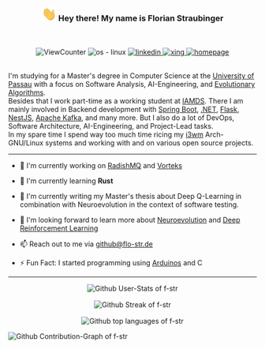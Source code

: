 <!-- Heading -->
<h3 align="center">
<img src = "https://raw.githubusercontent.com/f-str/f-str/master/img/wave.gif" width=30px alt="hand wave"> 
Hey there! My name is Florian Straubinger
</h3>
<!-- Badges -->

<div align="center">
    <br>
    <br>
    <picture>
        <img alt="ViewCounter" src="https://komarev.com/ghpvc/?username=f-str&amp;color=ffa200"/>
    </picture>
    <pictuer>
        <img alt="os - linux" src="https://img.shields.io/badge/OS-Arch--GNU/Linux-ffa200?logo=linux&amp;logoColor=white"/>
    </pictuer>
    <a href="https://www.linkedin.com/in/florian-straubinger" target="_blank" rel="noopener noreferrer">
        <img alt="linkedin" src="https://img.shields.io/badge/-LinkedIn-ffa200?logo=linkedin&amp;logoColor=white&amp"/>
    </a>
    <a href="https://www.xing.com/profile/Florian_Straubinger3" target="_blank" rel="noopener noreferrer">
        <img alt="xing" src="https://img.shields.io/badge/-Xing-ffa200?logo=xing&amp;logoColor=white&amp"/>
    </a>
    <a href="https://florian-straubinger.de" target="_blank" rel="noopener noreferrer">
        <img alt="homepage" src="https://img.shields.io/badge/-Homepage-ffa200"/>
    </a>
    <br>
    <br>
</div>


I'm studying for a Master's degree in Computer Science at the [University of Passau](https://www.uni-passau.de/) with a focus on Software Analysis, AI-Engineering, and [Evolutionary Algorithms](https://en.wikipedia.org/wiki/Evolutionary_algorithm).   
Besides that I work part-time as a working student at [IAMDS](https://iamds.com/).
There I am mainly involved in Backend development with [Spring Boot](https://spring.io/projects/spring-boot), [.NET](https://dotnet.microsoft.com/en-us/), [Flask](https://flask.palletsprojects.com/en/2.2.x/), [NestJS](https://nestjs.com/), [Apache Kafka](https://kafka.apache.org/), and many more. 
But I also do a lot of DevOps, Software Architecture, AI-Engineering, and Project-Lead tasks.   
In my spare time I spend way too much time ricing my [i3wm](https://i3wm.org/) Arch-GNU/Linux systems and working with and on various open source projects.

---

- 🔨 I'm currently working on [RadishMQ](https://github.com/f-str/radishmq) and [Vorteks](https://github.com/f-str/vorteks)

- 🌱 I'm currently learning **Rust**

- 📝 I'm currently writing my Master's thesis about Deep Q-Learning in combination with Neuroevolution in the context of software testing.

- 🔭 I'm looking forward to learn more about [Neuroevolution](https://en.wikipedia.org/wiki/Neuroevolution) and [Deep Reinforcement Learning](https://en.wikipedia.org/wiki/Deep_reinforcement_learning) 

- 📫 Reach out to me via [github@flo-str.de](mailto:github@flo-str.de)

- ⚡ Fun Fact: I started programming using [Arduinos](https://www.arduino.cc/) and C

<!--- - 🔑 `` --->

---
<!-- Stats -->
<p align="center">
    <picture>
        <source 
            srcset="https://github-readme-stats.vercel.app/api?username=f-str&show_icons=true&hide_border=true&theme=dark&custom_title=GitHub%20Stats"
            media="(prefers-color-scheme: dark)"
        />
        <source
            srcset="https://github-readme-stats.vercel.app/api?username=f-str&show_icons=true&hide_border=true&custom_title=GitHub%20Stats"
            media="(prefers-color-scheme: light), (prefers-color-scheme: no-preference)"
        />
        <img src="https://github-readme-stats.vercel.app/api?username=f-str&show_icons=true&hide_border=true&custom_title=GitHub%20Stats" alt="Github User-Stats of f-str"/>
    </picture>
</p>
<!-- Streak -->
<p align="center">
    <picture>
        <source 
            srcset="https://github-readme-streak-stats.herokuapp.com/?user=f-str&show_icons=true&hide_border=true&theme=dark"
            media="(prefers-color-scheme: dark)"
        />
        <source
            srcset="https://github-readme-streak-stats.herokuapp.com/?user=f-str&show_icons=true&hide_border=true"
            media="(prefers-color-scheme: light), (prefers-color-scheme: no-preference)"
        />
        <img align="center" src="https://github-readme-streak-stats.herokuapp.com/?user=f-str&show_icons=true&hide_border=true" alt="Github Streak of f-str" />
    </picture>
</p>
<!-- Top Languages -->
<p align="center">
    <picture>
        <source
            srcset="https://github-readme-stats.vercel.app/api/top-langs/?username=f-str&layout=compact&theme=dark)"
            media="(prefers-color-scheme: dark)"
        />
        <source
            srcset="https://github-readme-stats.vercel.app/api/top-langs/?username=f-str&layout=compact"
            media="(prefers-color-scheme: light), (prefers-color-scheme: no-preference)"
        />
        <img align="center" src="https://github-readme-stats.vercel.app/api/top-langs/?username=f-str&layout=compact" alt="Github top languages of f-str" />
    </picture>
</p>
<!-- Contribution-Graph -->
<picture>
    <img src="https://github-readme-activity-graph.vercel.app/graph?username=f-str&hide_border=true&theme=github-compact&custom_title=Contribution%20Graph" alt="Github Contribution-Graph of f-str"/>
</picture>
